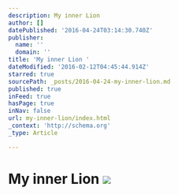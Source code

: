 ```yaml
---
description: My inner Lion
author: []
datePublished: '2016-04-24T03:14:30.740Z'
publisher:
  name: ''
  domain: ''
title: 'My inner Lion '
dateModified: '2016-02-12T04:45:44.914Z'
starred: true
sourcePath: _posts/2016-04-24-my-inner-lion.md
published: true
inFeed: true
hasPage: true
inNav: false
url: my-inner-lion/index.html
_context: 'http://schema.org'
_type: Article

---
```

# My inner Lion ![](https://the-grid-user-content.s3-us-west-2.amazonaws.com/ec89c879-bfe1-49db-81d3-0e64f6703cd1.png)